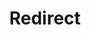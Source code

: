﻿---
layout: src/layouts/Redirect.astro
title: Redirect
redirect: https://octopus.com/docs/octopus-rest-api/cli/octopus-package
pubDate:  2023-01-01
navSearch: false
navSitemap: false
navMenu: false
---
